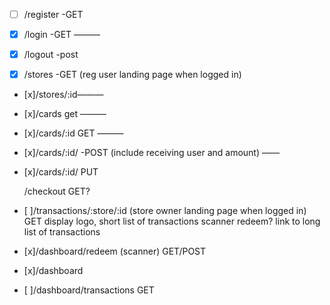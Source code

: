 - [ ] /register -GET
- [x] /login -GET ———
- [x] /logout -post

- [x] /stores -GET (reg user landing page when logged in)
- [x]/stores/:id———
- [x]/cards get ———
- [x]/cards/:id GET ———
- [x]/cards/:id/ -POST (include receiving user and amount) ——
- [x]/cards/:id/ PUT
  <!-- /cart GET -->
  /checkout GET?
  <!-- transactions -->
- [ ]/transactions/:store/:id (store owner landing page when logged in) GET
  display logo,
  short list of transactions
  scanner
  redeem?
  link to long list of transactions

- [x]/dashboard/redeem (scanner) GET/POST
- [x]/dashboard
- [ ]/dashboard/transactions GET
